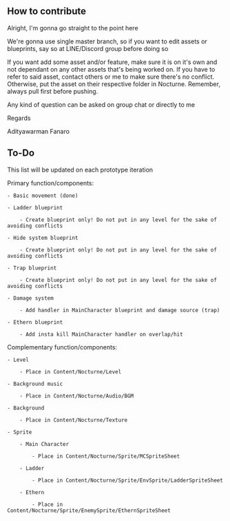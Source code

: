 How to contribute
---------------------------------------

Alright, I'm gonna go straight to the point here

We're gonna use single master branch, so if you want to edit assets or blueprints, say so at LINE/Discord group before doing so

If you want add some asset and/or feature, make sure it is on it's own and not dependant on any other assets that's being worked on. 
If you have to refer to said asset, contact others or me to make sure there's no conflict.
Otherwise, put the asset on their respective folder in Nocturne. Remember, always pull first before pushing.

Any kind of question can be asked on group chat or directly to me

Regards

Adityawarman Fanaro

To-Do
------------------------------------------
This list will be updated on each prototype iteration

Primary function/components:

    - Basic movement (done)

    - Ladder blueprint

        - Create blueprint only! Do not put in any level for the sake of avoiding conflicts

    - Hide system blueprint

        - Create blueprint only! Do not put in any level for the sake of avoiding conflicts

    - Trap blueprint

        - Create blueprint only! Do not put in any level for the sake of avoiding conflicts

    - Damage system

        - Add handler in MainCharacter blueprint and damage source (trap)

    - Ethern blueprint

        - Add insta kill MainCharacter handler on overlap/hit


Complementary function/components:

    - Level

        - Place in Content/Nocturne/Level

    - Background music

        - Place in Content/Nocturne/Audio/BGM

    - Background

        - Place in Content/Nocturne/Texture

    - Sprite

        - Main Character

            - Place in Content/Nocturne/Sprite/MCSpriteSheet

        - Ladder

            - Place in Content/Nocturne/Sprite/EnvSprite/LadderSpriteSheet

        - Ethern

            - Place in Content/Nocturne/Sprite/EnemySprite/EthernSpriteSheet